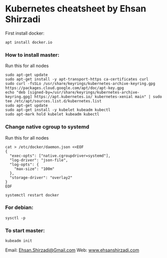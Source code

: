 # Kubernetes cheatsheet by Ehsan Shirzadi

First install docker:
```
apt install docker.io
```

### How to install master:
Run this for all nodes
```
sudo apt-get update
sudo apt-get install -y apt-transport-https ca-certificates curl
sudo curl -fsSLo /usr/share/keyrings/kubernetes-archive-keyring.gpg https://packages.cloud.google.com/apt/doc/apt-key.gpg
echo "deb [signed-by=/usr/share/keyrings/kubernetes-archive-keyring.gpg] https://apt.kubernetes.io/ kubernetes-xenial main" | sudo tee /etc/apt/sources.list.d/kubernetes.list
sudo apt-get update
sudo apt-get install -y kubelet kubeadm kubectl
sudo apt-mark hold kubelet kubeadm kubectl
```

### Change native cgroup to systemd
Run this for all nodes
```
cat > /etc/docker/daemon.json <<EOF
{
  "exec-opts": ["native.cgroupdriver=systemd"],
  "log-driver": "json-file",
  "log-opts": {
    "max-size": "100m"
  },
  "storage-driver": "overlay2"
}
EOF
```

```
systemctl restart docker
```

### For debian:
```
sysctl -p
```
### To start master:
```
kubeadm init
```
Email: Ehsan.Shirzadi@Gmail.com
Web: www.ehsanshirzadi.com
